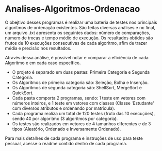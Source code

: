 # Analises-Algoritmos-Ordenacao
O obejtivo desses programas é realizar uma bateria de testes nos principais algoritmos de ordenação existentes. São feitas diversas 
análises e no final, um arquivo .txt apresenta os seguintes dados: número de comparações, número de trocas e tempo médio de execução.
Os resultados obtidos são frutos de 10 execuções consecutivas de cada algoritmo, afim de trazer média e precisão nos resultados.

Através dessa análise, é possível notar e comparar a eficiência de cada Algoritmo e em cada caso específico. 

- O projeto é separado em duas pastas: Primeira Categoria e Segunda Categoria.
- Os Algoritmos de primeira categoria são: Seleção, Bolha e Inserção.
- Os Algoritmos de segunda categoria são: ShellSort, MergeSort e QuickSort.
- Cada pasta comporta 2 programas, sendo: 1 teste em vetores com números inteiros, e 1 teste em vetores com classes (Classe 'Estudante' com diversos atributos e ordenando por matrícula).
- Cada programa realiza um total de 120 testes (fruto das 10 execuções), sendo 40 por algoritmo (3 algoritmos por categoria).
- Os testes são realizados em vetores de 4 tamanhos diferentes e de 3 tipos (Aleatório, Ordenado e Inversamente Ordenado).

Para mais detalhes de cada programa e instruções de uso para teste pessoal, acesse o readme contido dentro de cada programa.
